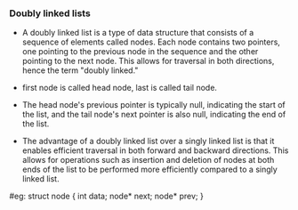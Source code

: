 ### Doubly linked lists

- A doubly linked list is a type of data structure that consists of a sequence of elements called nodes. Each node contains two pointers, one pointing to the previous node in the sequence and the other pointing to the next node. This allows for traversal in both directions, hence the term "doubly linked."

- first node is called head node, last is called tail node.

- The head node's previous pointer is typically null, indicating the start of the list, and the tail node's next pointer is also null, indicating the end of the list.

- The advantage of a doubly linked list over a singly linked list is that it enables efficient traversal in both forward and backward directions. This allows for operations such as insertion and deletion of nodes at both ends of the list to be performed more efficiently compared to a singly linked list.

#eg:
	struct node {
		int data;
		node* next;
		node* prev;
		}
